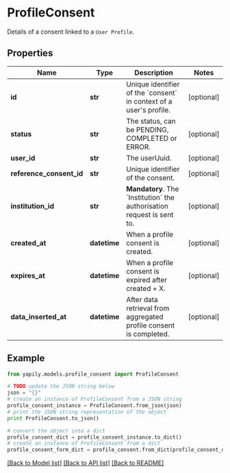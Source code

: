 # ProfileConsent

Details of a consent linked to a `User Profile`.

## Properties
Name | Type | Description | Notes
------------ | ------------- | ------------- | -------------
**id** | **str** | Unique identifier of the &#x60;consent&#x60; in context of a user&#39;s profile. | [optional] 
**status** | **str** | The status, can be PENDING, COMPLETED or ERROR. | [optional] 
**user_id** | **str** | The userUuid. | [optional] 
**reference_consent_id** | **str** | Unique identifier of the consent. | [optional] 
**institution_id** | **str** | __Mandatory__. The  &#x60;Institution&#x60; the authorisation request is sent to. | [optional] 
**created_at** | **datetime** | When a profile consent is created. | [optional] 
**expires_at** | **datetime** | When a profile consent is expired after created + X. | [optional] 
**data_inserted_at** | **datetime** | After data retrieval from aggregated profile consent is completed. | [optional] 

## Example

```python
from yapily.models.profile_consent import ProfileConsent

# TODO update the JSON string below
json = "{}"
# create an instance of ProfileConsent from a JSON string
profile_consent_instance = ProfileConsent.from_json(json)
# print the JSON string representation of the object
print ProfileConsent.to_json()

# convert the object into a dict
profile_consent_dict = profile_consent_instance.to_dict()
# create an instance of ProfileConsent from a dict
profile_consent_form_dict = profile_consent.from_dict(profile_consent_dict)
```
[[Back to Model list]](../README.md#documentation-for-models) [[Back to API list]](../README.md#documentation-for-api-endpoints) [[Back to README]](../README.md)



